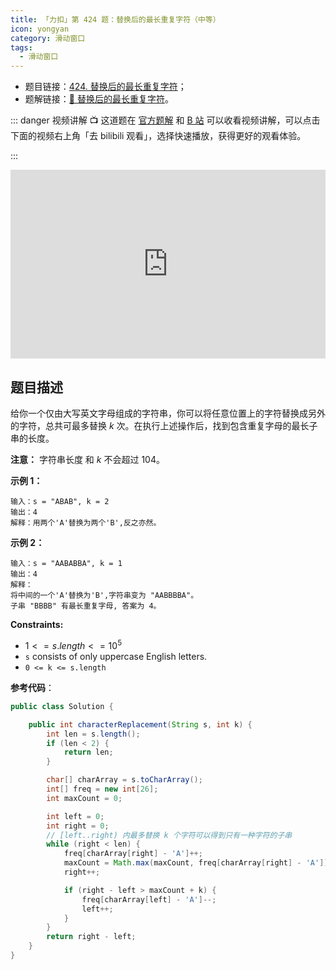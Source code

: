 ```yaml
---
title: 「力扣」第 424 题：替换后的最长重复字符（中等）
icon: yongyan
category: 滑动窗口
tags:
  - 滑动窗口
---
```


- 题目链接：[424. 替换后的最长重复字符](https://leetcode-cn.com/problems/longest-repeating-character-replacement/)；
- 题解链接：[🎦 替换后的最长重复字符](https://leetcode-cn.com/problems/longest-repeating-character-replacement/solution/ti-huan-hou-de-zui-chang-zhong-fu-zi-fu-eaacp/)。

::: danger 视频讲解
:tv: 这道题在 [官方题解](ttps://leetcode-cn.com/problems/longest-repeating-character-replacement/solution/ti-huan-hou-de-zui-chang-zhong-fu-zi-fu-eaacp/) 和 [B 站](https://www.bilibili.com/video/BV14r4y1K7rN) 可以收看视频讲解，可以点击下面的视频右上角「去 bilibili 观看」，选择快速播放，获得更好的观看体验。

:::

<div style="position: relative; padding: 30% 45%;">
<iframe style="position: absolute; width: 100%; height: 100%; left: 0; top: 0;" src="https://player.bilibili.com/player.html?aid=756442454&bvid=BV14r4y1K7rN&cid=291912784&page=1" frameborder="no" scrolling="no"></iframe>
</div>

## 题目描述

给你一个仅由大写英文字母组成的字符串，你可以将任意位置上的字符替换成另外的字符，总共可最多替换 _k_ 次。在执行上述操作后，找到包含重复字母的最长子串的长度。

**注意：** 字符串长度 和 _k_ 不会超过 104。

**示例 1：**

```
输入：s = "ABAB", k = 2
输出：4
解释：用两个'A'替换为两个'B',反之亦然。
```

**示例 2：**

```
输入：s = "AABABBA", k = 1
输出：4
解释：
将中间的一个'A'替换为'B',字符串变为 "AABBBBA"。
子串 "BBBB" 有最长重复字母, 答案为 4。
```

**Constraints:**

- $1 <= s.length <= 10^5$
- `s` consists of only uppercase English letters.
- `0 <= k <= s.length`

**参考代码**：

```java
public class Solution {

    public int characterReplacement(String s, int k) {
        int len = s.length();
        if (len < 2) {
            return len;
        }

        char[] charArray = s.toCharArray();
        int[] freq = new int[26];
        int maxCount = 0;

        int left = 0;
        int right = 0;
        // [left..right) 内最多替换 k 个字符可以得到只有一种字符的子串
        while (right < len) {
            freq[charArray[right] - 'A']++;
            maxCount = Math.max(maxCount, freq[charArray[right] - 'A']);
            right++;

            if (right - left > maxCount + k) {
                freq[charArray[left] - 'A']--;
                left++;
            }
        }
        return right - left;
    }
}
```
